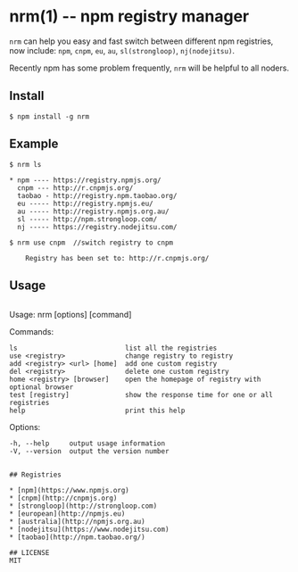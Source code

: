 nrm(1) -- npm registry manager
===

`nrm` can help you easy and fast switch between different npm registries,
now include: `npm`, `cnpm`, `eu`,  `au`, `sl(strongloop)`, `nj(nodejitsu)`.

Recently npm has some problem frequently, `nrm` will be helpful to all noders.

## Install

```
$ npm install -g nrm
```

## Example
```
$ nrm ls

* npm ---- https://registry.npmjs.org/
  cnpm --- http://r.cnpmjs.org/
  taobao - http://registry.npm.taobao.org/
  eu ----- http://registry.npmjs.eu/
  au ----- http://registry.npmjs.org.au/
  sl ----- http://npm.strongloop.com/
  nj ----- https://registry.nodejitsu.com/

```

```
$ nrm use cnpm  //switch registry to cnpm

    Registry has been set to: http://r.cnpmjs.org/

```

## Usage

```
```
Usage: nrm [options] [command]

  Commands:

    ls                           list all the registries
    use <registry>               change registry to registry
    add <registry> <url> [home]  add one custom registry
    del <registry>               delete one custom registry
    home <registry> [browser]    open the homepage of registry with optional browser
    test [registry]              show the response time for one or all registries
    help                         print this help

  Options:

    -h, --help     output usage information
    -V, --version  output the version number
```

## Registries

* [npm](https://www.npmjs.org)
* [cnpm](http://cnpmjs.org)
* [strongloop](http://strongloop.com)
* [european](http://npmjs.eu)
* [australia](http://npmjs.org.au)
* [nodejitsu](https://www.nodejitsu.com)
* [taobao](http://npm.taobao.org/)

## LICENSE
MIT
